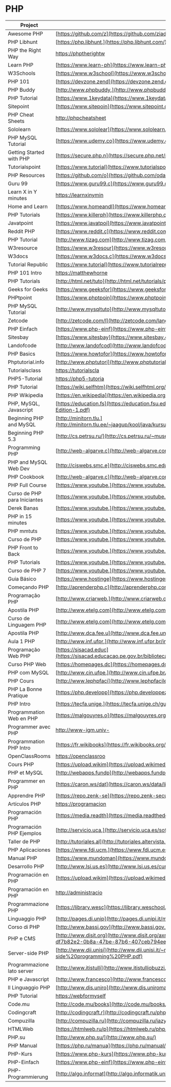 # PHP

| Project                      | URL                                                                                                                                                  | Language |
|------------------------------|-------------------------------------------------------------------------------------------------------------------------------------------------------------|----------|
| Awesome PHP                  | [https://github.com/z](https://github.com/ziadoz/awesome-php)                                                                                               | EN       |
| PHP Libhunt                  | [https://php.libhunt.](https://php.libhunt.com/)                                                                                                            | EN       |
| PHP the Right Way            | [https://phptherightw](https://phptherightway.com/)                                                                                                         | EN       |
| Learn PHP                    | [https://www.learn-ph](https://www.learn-php.org/)                                                                                                          | EN       |
| W3Schools                    | [https://www.w3school](https://www.w3schools.com/php/)                                                                                                      | EN       |
| PHP 101                      | [https://devzone.zend](https://devzone.zend.com/6/php-101-php-for-the-absolute-beginner/)                                                                   | EN       |
| PHP Buddy                    | [http://www.phpbuddy.](http://www.phpbuddy.com/)                                                                                                            | EN       |
| PHP Tutorial                 | [https://www.1keydata](https://www.1keydata.com/php-tutorial/)                                                                                              | EN       |
| Sitepoint                    | [https://www.sitepoin](https://www.sitepoint.com/php/)                                                                                                      | EN       |
| PHP Cheat Sheets             | [http://phpcheatsheet](http://phpcheatsheets.com/)                                                                                                          | EN       |
| Sololearn                    | [https://www.sololear](https://www.sololearn.com/Course/PHP/)                                                                                               | EN       |
| PHP MySQL Tutorial           | [https://www.udemy.co](https://www.udemy.com/php-mysql-tutorial/)                                                                                           | EN       |
| Getting Started with PHP     | [https://secure.php.n](https://secure.php.net/manual/en/getting-started.php)                                                                                | EN       |
| Tutorialspoint               | [https://www.tutorial](https://www.tutorialspoint.com/php/)                                                                                                 | EN       |
| PHP Resources                | [https://github.com/o](https://github.com/odan/learn-php)                                                                                                   | EN       |
| Guru 99                      | [https://www.guru99.c](https://www.guru99.com/php-tutorials.html)                                                                                           | EN       |
| Learn X in Y minutes         | [https://learnxinymin](https://learnxinyminutes.com/docs/php/)                                                                                              | EN       |
| Home and Learn               | [https://www.homeandl](https://www.homeandlearn.co.uk/php/php.html)                                                                                         | EN       |
| PHP Tutorials                | [https://www.killerph](https://www.killerphp.com/)                                                                                                          | EN       |
| Javatpoint                   | [https://www.javatpoi](https://www.javatpoint.com/php-tutorial)                                                                                             | EN       |
| Reddit PHP                   | [https://www.reddit.c](https://www.reddit.com/r/PHP/)                                                                                                       | EN       |
| PHP Tutorial                 | [http://www.tizag.com](http://www.tizag.com/phpT/)                                                                                                          | EN       |
| W3resource                   | [https://www.w3resour](https://www.w3resource.com/php/php-home.php)                                                                                         | EN       |
| W3docs                       | [https://www.w3docs.c](https://www.w3docs.com/learn-php.html)                                                                                               | EN       |
| Tutorial Republic            | [https://www.tutorial](https://www.tutorialrepublic.com/php-tutorial/)                                                                                      | EN       |
| PHP 101 Intro                | [https://matthewhorne](https://matthewhorne.me/learning-php-101-introduction/)                                                                              | EN       |
| PHP Tutorials                | [http://html.net/tuto](http://html.net/tutorials/php/)                                                                                                      | EN       |
| Geeks for Geeks              | [https://www.geeksfor](https://www.geeksforgeeks.org/php/)                                                                                                  | EN       |
| PHPtpoint                    | [https://www.phptpoin](https://www.phptpoint.com/php-tutorial/)                                                                                             | EN       |
| PHP MySQL Tutorial           | [http://www.mysqltuto](http://www.mysqltutorial.org/php-mysql/)                                                                                             | EN       |
| Zetcode                      | [http://zetcode.com/l](http://zetcode.com/lang/php/)                                                                                                        | EN       |
| PHP Einfach                  | [https://www.php-einf](https://www.php-einfach.de/php-tutorial/)                                                                                            | DE       |
| Sitesbay                     | [https://www.sitesbay](https://www.sitesbay.com/php/index)                                                                                                  | EN       |
| Landofcode                   | [http://www.landofcod](http://www.landofcode.com/php-tutorials/)                                                                                            | EN       |
| PHP Basics                   | [https://www.howtofor](https://www.howtoforge.com/php_programming_basics)                                                                                   | EN       |
| Phptutorial.info             | [http://www.phptutori](http://www.phptutorial.info/)                                                                                                        | EN       |
| Tutorialsclass               | [https://tutorialscla](https://tutorialsclass.com/learn/php)                                                                                                | EN       |
| PHP5-Tutorial                | [https://php5-tutoria](https://php5-tutorial.com/)                                                                                                          | EN       |
| PHP Tutorial                 | [https://wiki.selfhtm](https://wiki.selfhtml.org/wiki/PHP)                                                                                                  | DE       |
| PHP Wikipedia                | [https://en.wikipedia](https://en.wikipedia.org/wiki/PHP)                                                                                                   | EN       |
| PHP, MySQL, Javascript       | [https://education.fs](https://education.fsu.edu/wp-content/uploads/2015/04/Learning-PHP-MySQL-JavaScript-and-CSS-2nd-Edition-1.pdf)                        | EN       |
| Beginning PHP and MySQL      | [http://minitorn.tlu.](http://minitorn.tlu.ee/~jaagup/kool/java/kursused/14/webpr/beginning_php_and_mysql_from_novice_to_professional_4th_edition.pdf)      | EN       |
| Beginning PHP 5.3            | [http://cs.petrsu.ru/](http://cs.petrsu.ru/~musen/php/2013/Books/Beginning%20PHP%205.3%20by%20Matt%20Doyle.pdf)                                             | EN       |
| Programming PHP              | [http://web-algarve.c](http://web-algarve.com/books/MySQL%20&%20PHP/Programming%20PHP,%203rd%20Edition.pdf)                                                 | EN       |
| PHP and MySQL Web Dev        | [http://ciswebs.smc.e](http://ciswebs.smc.edu/cs85/geddes_james/PHPandMySQL/EBook/067232525X.pdf)                                                           | EN       |
| PHP Cookbook                 | [http://web-algarve.c](http://web-algarve.com/books/MySQL%20&%20PHP/PHP%20Cookbook,%203rd%20Edition.pdf)                                                    | EN       |
| PHP Full Course              | [https://www.youtube.](https://www.youtube.com/watch?v=OK_JCtrrv-c)                                                                                         | EN       |
| Curso de PHP para Iniciantes | [https://www.youtube.](https://www.youtube.com/watch?v=F7KzJ7e6EAc&list=PLHz_AreHm4dm4beCCCmW4xwpmLf6EHY9k)                                                 | PT       |
| Derek Banas                  | [https://www.youtube.](https://www.youtube.com/watch?v=7TF00hJI78Y)                                                                                         | EN       |
| PHP in 15 minutes            | [https://www.youtube.](https://www.youtube.com/watch?v=ZdP0KM49IVk)                                                                                         | EN       |
| PHP mmtuts                   | [https://www.youtube.](https://www.youtube.com/watch?v=qVU3V0A05k8&list=PL0eyrZgxdwhwBToawjm9faF1ixePexft-)                                                 | EN       |
| Curso de PHP                 | [https://www.youtube.](https://www.youtube.com/watch?v=R_yRrYUHai0&list=PLesCEcYj003TrV2MvUOnmVtMdgIp0C4Pd)                                                 | PT       |
| PHP Front to Back            | [https://www.youtube.](https://www.youtube.com/watch?v=oJbfyzaA2QA&list=PLillGF-Rfqbap2IB6ZS4BBBcYPagAjpjn)                                                 | EN       |
| PHP Tutorials                | [https://www.youtube.](https://www.youtube.com/watch?v=95RU58kZlbc&list=PLONQt8bJdq9ayhjJkDsNcNTzUgYg_yG-U)                                                 | EN       |
| Curso de PHP 7               | [https://www.youtube.](https://www.youtube.com/watch?v=XwpsxPmQN2E&list=PLwXQLZ3FdTVEITn849NlfI9BGY-hk1wkq)                                                 | PT       |
| Guia Básico                  | [https://www.hostinge](https://www.hostinger.com.br/tutoriais/o-que-e-php-guia-basico/)                                                                     | PT       |
| Começando PHP                | [http://aprenderphp.c](http://aprenderphp.com.br/artigo/comecando-a-programar-em-php/)                                                                      | PT       |
| Programação PHP              | [http://www.criarweb.](http://www.criarweb.com/manuais/programacao_php/)                                                                                    | PT       |
| Apostila PHP                 | [http://www.etelg.com](http://www.etelg.com.br/paginaete/downloads/informatica/apostila_php.pdf)                                                            | PT       |
| Curso de Linguagem PHP       | [http://www.etelg.com](http://www.etelg.com.br/paginaete/downloads/informatica/php.pdf)                                                                     | PT       |
| Apostila PHP                 | [http://www.dca.fee.u](http://www.dca.fee.unicamp.br/~glaucya/ifsp/ApostilaPHP_2014.pdf)                                                                    | PT       |
| Aula 1 PHP                   | [http://www.inf.ufpr.](http://www.inf.ufpr.br/instrutores/arquivos/php/aula-1-php.pdf)                                                                      | PT       |
| Programação Web PHP          | [https://sisacad.educ](https://sisacad.educacao.pe.gov.br/bibliotecavirtual/bibliotecavirtual/texto/CadernodeINFOLinguagemdeProgramaoparaWebRDDI.pdf)       | PT       |
| Curso PHP Web                | [https://homepages.dc](https://homepages.dcc.ufmg.br/~igor/classes/cursophp/cursophp-aula1.pdf)                                                             | PT       |
| PHP com MySQL                | [http://www.cin.ufpe.](http://www.cin.ufpe.br/~ags/2464_php_com_mysql.pdf)                                                                                  | PT       |
| PHP Cours                    | [http://www.lephpfaci](http://www.lephpfacile.com/cours/)                                                                                                   | FR       |
| PHP La Bonne Pratique        | [https://php.developp](https://php.developpez.com/tutoriels/php-la-bonne-pratique/)                                                                         | FR       |
| PHP Intro                    | [https://tecfa.unige.](https://tecfa.unige.ch/guides/tie/html/php-intro/php-intro-1.html)                                                                   | FR       |
| Programmation Web en PHP     | [https://malgouyres.o](https://malgouyres.org/cours/data/programmation-web-php.pdf)                                                                         | FR       |
| Programmer avec PHP          | [http://www-igm.univ-](http://www-igm.univ-mlv.fr/~dr/XPOSE/php/)                                                                                           | FR       |
| Programmation PHP Intro      | [https://fr.wikibooks](https://fr.wikibooks.org/wiki/Programmation_PHP/Introduction)                                                                        | FR       |
| OpenClassRooms               | [https://openclassroo](https://openclassrooms.com/fr/courses/918836-concevez-votre-site-web-avec-php-et-mysql)                                              | FR       |
| Cours PHP                    | [https://upload.wikim](https://upload.wikimedia.org/wikipedia/commons/0/0e/Cours_php.pdf)                                                                   | FR       |
| PHP et MySQL                 | [http://webapps.fundp](http://webapps.fundp.ac.be/cefis/publications/etienne/PHP.pdf)                                                                       | FR       |
| Programmer en PHP            | [https://caron.ws/dat](https://caron.ws/data/livre/PHP_v1.pdf)                                                                                              | FR       |
| Apprendre PHP                | [https://repo.zenk-se](https://repo.zenk-security.com/Programmation/PHP_Pour_les_Nuls_SiteDuZero.pdf)                                                       | FR       |
| Artículos PHP                | [https://programacion](https://programacion.net/php)                                                                                                        | ES       |
| Programación PHP             | [https://media.readth](https://media.readthedocs.org/pdf/programacion-php/latest/programacion-php.pdf)                                                      | ES       |
| Programación PHP Ejemplos    | [http://servicio.uca.](http://servicio.uca.es/softwarelibre/publicaciones/apuntes_php)                                                                      | ES       |
| Taller de PHP                | [http://tutoriales.al](http://tutoriales.altervista.org/trabajos/Manual_php_completo.pdf)                                                                   | ES       |
| PHP Aplicaciones             | [https://www.fdi.ucm.](https://www.fdi.ucm.es/profesor/jpavon/web/33-PHP.pdf)                                                                               | ES       |
| Manual PHP                   | [https://www.mundoman](https://www.mundomanuales.com/manuales/3144.pdf)                                                                                     | ES       |
| Desarrollo PHP               | [http://www.lsi.us.es](http://www.lsi.us.es/cursos/cursophp/apuntes/tema1.pdf)                                                                              | ES       |
| Programación en PHP          | [https://upload.wikim](https://upload.wikimedia.org/wikipedia/commons/d/d2/Programaci%C3%B3n_en_PHP.pdf)                                                    | ES       |
| Programación en PHP          | [http://administracio](http://administraciondesistemas.pbworks.com/f/Manual_PHP5_Basico.pdf)                                                                | ES       |
| Programmazione PHP           | [https://library.wesc](https://library.weschool.com/lezioni/internet-e-informatica/programmazione/php)                                                      | IT       |
| Linguaggio PHP               | [http://pages.di.unip](http://pages.di.unipi.it/milazzo/teaching/AA1011-LabBD/PHP-ParteI.pdf)                                                               | IT       |
| Corso di PHP                 | [http://www.bassi.gov](http://www.bassi.gov.it/documents/MLUNARDI/php.pdf)                                                                                  | IT       |
| PHP e CMS                    | [http://www.disit.org](http://www.disit.org/axmedis/df7/00000-df7b82e2-0b8a-47be-87b6-407ceb794eeb/4/~saved-on-db-df7b82e2-0b8a-47be-87b6-407ceb794eeb.pdf) | IT       |
| Server-side PHP              | [http://www.dii.unisi](http://www.dii.unisi.it/~maggini/Teaching/RdC/Lectures/05%20-%20Server-side%20programming%20PHP.pdf)                                 | IT       |
| Programmazione lato server   | [http://www.itistulli](http://www.itistulliobuzzi.it/informatica/sistemi/5h/Il%20PHP.pdf)                                                                   | IT       |
| PHP e Javascript             | [http://www.francesco](http://www.francescofiora.it/doc/Programmare_Applicativi_Web_in_PHP_e_Javascript.pdf)                                                | IT       |
| Il Linguaggio PHP            | [http://www.dis.uniro](http://www.dis.uniroma1.it/~mecella/didattica/2012/PAS/Slides/11__PHP.pdf)                                                           | IT       |
| PHP Tutorial                 | [https://webformyself](https://webformyself.com/30-luchshix-priemov-php-dlya-nachinayushhix/)                                                               | RU       |
| Code.mu                      | [http://code.mu/books](http://code.mu/books/php/base/osnovy-yazyka-php-dlya-novichkov.html)                                                                 | RU       |
| Codingcraft                  | [http://codingcraft.r](http://codingcraft.ru/php.php)                                                                                                       | RU       |
| Compuzilla                   | [http://compuzilla.ru](http://compuzilla.ru/iazyk-php-dlia-chainikov/)                                                                                      | RU       |
| HTMLWeb                      | [https://htmlweb.ru/p](https://htmlweb.ru/php/php1.php)                                                                                                     | RU       |
| PHP.su                       | [http://www.php.su/](http://www.php.su/)                                                                                                                    | RU       |
| PHP Manual                   | [https://php.ru/manua](https://php.ru/manual/)                                                                                                              | RU       |
| PHP-Kurs                     | [https://www.php-kurs](https://www.php-kurs.com/anwendungen-php.htm)                                                                                        | DE       |
| PHP-Einfach                  | [https://www.php-einf](https://www.php-einfach.de/)                                                                                                         | DE       |
| PHP-Programmierung           | [http://algo.informat](http://algo.informatik.uni-freiburg.de/mitarbeiter/hermann/projects/sommercampus2006/phpkurs_beg.pdf)                                | DE       |
